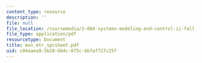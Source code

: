 ```yaml
---
content_type: resource
description: ''
file: null
file_location: /coursemedia/2-004-systems-modeling-and-control-ii-fall-2007/c04aaea95b20bb4c075cbbfaf727c25f_mxn_mtr_spcsheet.pdf
file_type: application/pdf
resourcetype: Document
title: mxn_mtr_spcsheet.pdf
uid: c04aaea9-5b20-bb4c-075c-bbfaf727c25f
---
```

